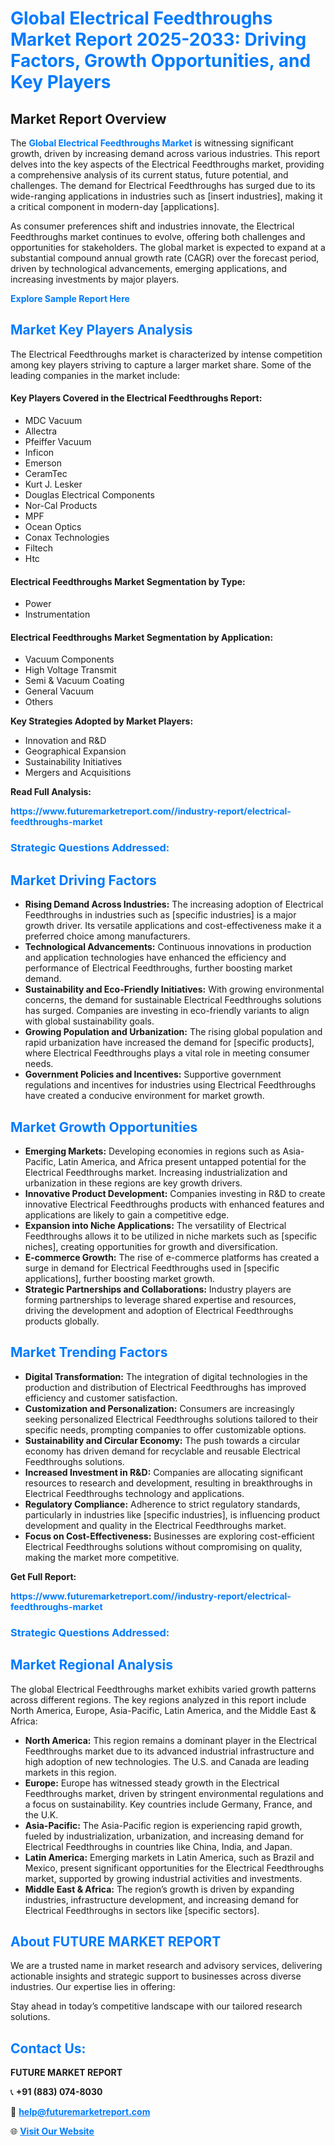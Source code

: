 <h1 style="color: #007BFF;">Global Electrical Feedthroughs Market Report 2025-2033: Driving Factors, Growth Opportunities, and Key Players</h1>

<section id="overview">
<h2>Market Report Overview</h2>
<p>The <a href="https://www.futuremarketreport.com//industry-report/electrical-feedthroughs-market" style="color: #007BFF; text-decoration: none;"><strong>Global Electrical Feedthroughs Market</strong></a> is witnessing significant growth, driven by increasing demand across various industries. This report delves into the key aspects of the Electrical Feedthroughs market, providing a comprehensive analysis of its current status, future potential, and challenges. The demand for Electrical Feedthroughs has surged due to its wide-ranging applications in industries such as [insert industries], making it a critical component in modern-day [applications].</p>
<p>As consumer preferences shift and industries innovate, the Electrical Feedthroughs market continues to evolve, offering both challenges and opportunities for stakeholders. The global market is expected to expand at a substantial compound annual growth rate (CAGR) over the forecast period, driven by technological advancements, emerging applications, and increasing investments by major players.</p>
</section>

<section id="overview">
<p><a href="https://www.futuremarketreport.com//request-sample/reportId=60085" style="color: #007BFF; text-decoration: none;"><strong>Explore Sample Report Here</strong></a></p>
</section>

<section id="key-players">
<h2 style="color: #007BFF;">Market Key Players Analysis</h2>
<p>The Electrical Feedthroughs market is characterized by intense competition among key players striving to capture a larger market share. Some of the leading companies in the market include:</p>
<h4>Key Players Covered in the Electrical Feedthroughs Report:</h4>
<ul><li>MDC Vacuum</li><li>Allectra</li><li>Pfeiffer Vacuum</li><li>Inficon</li><li>Emerson</li><li>CeramTec</li><li>Kurt J. Lesker</li><li>Douglas Electrical Components</li><li>Nor-Cal Products</li><li>MPF</li><li>Ocean Optics</li><li>Conax Technologies</li><li>Filtech</li><li>Htc</li></ul>
<h4>Electrical Feedthroughs Market Segmentation by Type:</h4>
<ul><li>Power</li><li>Instrumentation</li></ul>

<h4>Electrical Feedthroughs Market Segmentation by Application:</h4>
<ul><li>Vacuum Components</li><li>High Voltage Transmit</li><li>Semi &amp; Vacuum Coating</li><li>General Vacuum</li><li>Others</li></ul>
<p><strong>Key Strategies Adopted by Market Players:</strong></p>
<ul>
<li>Innovation and R&D</li>
<li>Geographical Expansion</li>
<li>Sustainability Initiatives</li>
<li>Mergers and Acquisitions</li>
</ul>
</section>

<section>
<p><strong>Read Full Analysis: </strong></p><a href="https://www.futuremarketreport.com//industry-report/electrical-feedthroughs-market" style="color: #007BFF; text-decoration: none;"><strong>https://www.futuremarketreport.com//industry-report/electrical-feedthroughs-market</strong></a>
<h3 style="color: #007BFF;">Strategic Questions Addressed:</h3>
</section>

<section id="driving-factors">
<h2 style="color: #007BFF;">Market Driving Factors</h2>
<ul>
<li><strong>Rising Demand Across Industries:</strong> The increasing adoption of Electrical Feedthroughs in industries such as [specific industries] is a major growth driver. Its versatile applications and cost-effectiveness make it a preferred choice among manufacturers.</li>
<li><strong>Technological Advancements:</strong> Continuous innovations in production and application technologies have enhanced the efficiency and performance of Electrical Feedthroughs, further boosting market demand.</li>
<li><strong>Sustainability and Eco-Friendly Initiatives:</strong> With growing environmental concerns, the demand for sustainable Electrical Feedthroughs solutions has surged. Companies are investing in eco-friendly variants to align with global sustainability goals.</li>
<li><strong>Growing Population and Urbanization:</strong> The rising global population and rapid urbanization have increased the demand for [specific products], where Electrical Feedthroughs plays a vital role in meeting consumer needs.</li>
<li><strong>Government Policies and Incentives:</strong> Supportive government regulations and incentives for industries using Electrical Feedthroughs have created a conducive environment for market growth.</li>
</ul>
</section>

<section id="growth-opportunities">
<h2 style="color: #007BFF;">Market Growth Opportunities</h2>
<ul>
<li><strong>Emerging Markets:</strong> Developing economies in regions such as Asia-Pacific, Latin America, and Africa present untapped potential for the Electrical Feedthroughs market. Increasing industrialization and urbanization in these regions are key growth drivers.</li>
<li><strong>Innovative Product Development:</strong> Companies investing in R&D to create innovative Electrical Feedthroughs products with enhanced features and applications are likely to gain a competitive edge.</li>
<li><strong>Expansion into Niche Applications:</strong> The versatility of Electrical Feedthroughs allows it to be utilized in niche markets such as [specific niches], creating opportunities for growth and diversification.</li>
<li><strong>E-commerce Growth:</strong> The rise of e-commerce platforms has created a surge in demand for Electrical Feedthroughs used in [specific applications], further boosting market growth.</li>
<li><strong>Strategic Partnerships and Collaborations:</strong> Industry players are forming partnerships to leverage shared expertise and resources, driving the development and adoption of Electrical Feedthroughs products globally.</li>
</ul>
</section>

<section id="trending-factors">
<h2 style="color: #007BFF;">Market Trending Factors</h2>
<ul>
<li><strong>Digital Transformation:</strong> The integration of digital technologies in the production and distribution of Electrical Feedthroughs has improved efficiency and customer satisfaction.</li>
<li><strong>Customization and Personalization:</strong> Consumers are increasingly seeking personalized Electrical Feedthroughs solutions tailored to their specific needs, prompting companies to offer customizable options.</li>
<li><strong>Sustainability and Circular Economy:</strong> The push towards a circular economy has driven demand for recyclable and reusable Electrical Feedthroughs solutions.</li>
<li><strong>Increased Investment in R&D:</strong> Companies are allocating significant resources to research and development, resulting in breakthroughs in Electrical Feedthroughs technology and applications.</li>
<li><strong>Regulatory Compliance:</strong> Adherence to strict regulatory standards, particularly in industries like [specific industries], is influencing product development and quality in the Electrical Feedthroughs market.</li>
<li><strong>Focus on Cost-Effectiveness:</strong> Businesses are exploring cost-efficient Electrical Feedthroughs solutions without compromising on quality, making the market more competitive.</li>
</ul>
</section>

<section>
<p><strong>Get Full Report: </strong></p><a href="https://www.futuremarketreport.com//industry-report/electrical-feedthroughs-market" style="color: #007BFF; text-decoration: none;"><strong>https://www.futuremarketreport.com//industry-report/electrical-feedthroughs-market</strong></a>
<h3 style="color: #007BFF;">Strategic Questions Addressed:</h3>
</section>


<section id="regional-analysis">
<h2 style="color: #007BFF;">Market Regional Analysis</h2>
<p>The global Electrical Feedthroughs market exhibits varied growth patterns across different regions. The key regions analyzed in this report include North America, Europe, Asia-Pacific, Latin America, and the Middle East & Africa:</p>
<ul>
<li><strong>North America:</strong> This region remains a dominant player in the Electrical Feedthroughs market due to its advanced industrial infrastructure and high adoption of new technologies. The U.S. and Canada are leading markets in this region.</li>
<li><strong>Europe:</strong> Europe has witnessed steady growth in the Electrical Feedthroughs market, driven by stringent environmental regulations and a focus on sustainability. Key countries include Germany, France, and the U.K.</li>
<li><strong>Asia-Pacific:</strong> The Asia-Pacific region is experiencing rapid growth, fueled by industrialization, urbanization, and increasing demand for Electrical Feedthroughs in countries like China, India, and Japan.</li>
<li><strong>Latin America:</strong> Emerging markets in Latin America, such as Brazil and Mexico, present significant opportunities for the Electrical Feedthroughs market, supported by growing industrial activities and investments.</li>
<li><strong>Middle East & Africa:</strong> The region’s growth is driven by expanding industries, infrastructure development, and increasing demand for Electrical Feedthroughs in sectors like [specific sectors].</li>
</ul>
</section>

<footer>
<h2 style="color: #007BFF;">About FUTURE MARKET REPORT</h2>
<p>We are a trusted name in market research and advisory services, delivering actionable insights and strategic support to businesses across diverse industries. Our expertise lies in offering:</p>

<p>Stay ahead in today’s competitive landscape with our tailored research solutions.</p>

<h2 style="color: #007BFF;">Contact Us:</h2>
<p><strong>FUTURE MARKET REPORT</strong></p>
<p>📞 <strong>+91 (883) 074-8030</strong></p>
<p>📧 <strong><a href="mailto:help@futuremarketreport.com" style="color: #007BFF;">help@futuremarketreport.com</a></strong></p>
<p>🌐 <strong><a href="https://www.futuremarketreport.com/" style="color: #007BFF;">Visit Our Website</a></strong></p>
</footer>